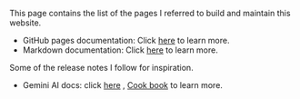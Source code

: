 This page contains the list of the pages I referred to build and maintain this website. 
* GitHub pages documentation: Click [here]([url](https://docs.github.com/en/pages)) to learn more.
* Markdown documentation: Click [here]([url](https://docs.github.com/en/get-started/writing-on-github/getting-started-with-writing-and-formatting-on-github/basic-writing-and-formatting-syntax)) to learn more.

Some of the release notes I follow for inspiration. 
* Gemini AI docs: click [here]([url](https://ai.google.dev/api)) , [Cook book]([url](https://github.com/google-gemini/cookbook?tab=readme-ov-file)) to learn more.
